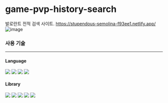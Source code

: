 # game-pvp-history-search
발로란트 전적 검색 사이트.
https://stupendous-semolina-f93ee1.netlify.app/
![image](https://github.com/ktm000818/VALGG/assets/97078686/3c8bb087-310c-4831-8aef-e06f40da195b)


### 사용 기술
<hr/>

#### Language
<div>
    <img src="https://img.shields.io/badge/html5-E34F26?style=for-the-badge&logo=html5&logoColor=white"> 
    <img src="https://img.shields.io/badge/css3-1572B6?style=for-the-badge&logo=css3&logoColor=white"> 
    <img src="https://img.shields.io/badge/javascript-F7DF1E?style=for-the-badge&logo=javascript&logoColor=black">
    <img src="https://img.shields.io/badge/TypeScript-3178C6?style=for-the-badge&logo=typescript&logoColor=white">
</div>

#### Library
<div>
    <img src="https://img.shields.io/badge/react-61DAFB?style=for-the-badge&logo=react&logoColor=black"> 
    <img src="https://img.shields.io/badge/recoil-61DAFB?style=for-the-badge&logo=react&logoColor=black">
    <img src="https://img.shields.io/badge/MUI-007FFF?style=for-the-badge&logo=MUI&logoColor=white">
    <img src="https://img.shields.io/badge/Emotion-DB7093?style=for-the-badge&logo=styled%20components&logoColor=white">
    <img src="https://img.shields.io/badge/amCharts-61DAFB?style=for-the-badge&logo=amCharts&logoColor=white">
</div>
